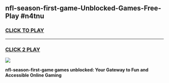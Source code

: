 
## nfl-season-first-game-Unblocked-Games-Free-Play #n4tnu
<h3>
<a href="https://us.freeplayer.one?title=nfl-season-first-game&ref=9M">CLICK TO PLAY</a></h3>
<hr>

<h3>
<a href="https://us.freeplayer.one?title=nfl-season-first-game&ref=9M">CLICK 2 PLAY</a>
  
</h3>

<a href="https://us.freeplayer.one?title=nfl-season-first-game&ref=9M"><img src="https://clearcache.store/games.png"></a>


**nfl-season-first-game games unblocked: Your Gateway to Fun and Accessible Online Gaming**

